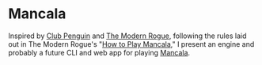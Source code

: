 # Mancala

Inspired by [Club Penguin][club-penguin-wiki] and [The Modern Rogue][the-modern-rogue], following the rules laid out in The Modern Rogue's "[How to Play Mancala][tmr-video]," I present an engine and probably a future CLI and web app for playing [Mancala][mancala-wiki].

[club-penguin-wiki]: https://en.wikipedia.org/wiki/Club_Penguin
[the-modern-rogue]: https://www.youtube.com/@ModernRogue
[tmr-video]: https://youtu.be/-fFr73ikpkQ
[mancala-wiki]: https://en.wikipedia.org/wiki/Mancala

